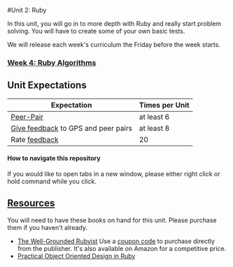 #Unit 2: Ruby

In this unit, you will go in to more depth with Ruby and really start problem solving. You will have to create some of your own basic tests.

We will release each week's curriculum the Friday before the week starts.

### [Week 4: Ruby Algorithms](week-4/README.md)
<!-- ### [Week 5: Ruby Classes](week-5/README.md)
### [Week 6: Object-Oriented Design](week-6/README.md) -->

## Unit Expectations

Expectation | Times per Unit |
------------|----------|
[Peer-Pair](https://github.com/Devbootcamp/phase-0-handbook/blob/master/peer-pairing-sessions.md) | at least 6
[Give feedback](https://socrates.devbootcamp.com/feedback/new) to GPS and peer pairs | at least 8
Rate [feedback](https://socrates.devbootcamp.com/feedback) | 20

#### How to navigate this repository
If you would like to open tabs in a new window, please either right click or hold command while you click.

## [Resources](https://github.com/Devbootcamp/phase-0-handbook/blob/master/resources.md)
You will need to have these books on hand for this unit. Please purchase them if you haven't already.
- [The Well-Grounded Rubyist](http://www.manning.com/black3/) Use a [coupon code](https://github.com/Devbootcamp/phase-0-unit-1/blob/master/week-3/11-BONUS-challenges/Well-Grounded-Rubyist.md) to purchase directly from the publisher. It's also available on Amazon for a competitive price.
- [Practical Object Oriented Design in Ruby](http://www.poodr.com/)
